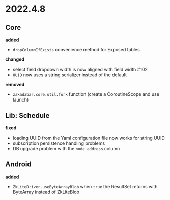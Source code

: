 # 2022.4.8

## Core

**added**

- `dropColumnIfExists` convenience method for Exposed tables

**changed**

- select field dropdown width is now aligned with field width #102
- `UUID` now uses a string serializer instead of the default

**removed**

- `zakadabar.core.util.fork` function (create a CoroutineScope and use launch)

## Lib: Schedule

**fixed**

- loading UUID from the Yaml configuration file now works for string UUID
- subscription persistence handling problems
- DB upgrade problem with the `node_address` column

## Android

**added**

- `ZkLiteDriver.useByteArrayBlob` when `true` the ResultSet returns with ByteArray instead of ZkLiteBlob